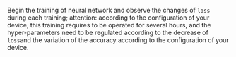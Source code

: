 ﻿Begin the training of neural network and observe the changes of `loss` during each training; attention: according to the configuration of your device, this training requires to be operated for several hours, and the hyper-parameters need to be regulated according to the decrease of `loss`and the variation of the accuracy according to the configuration of your device.